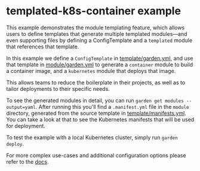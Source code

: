 # templated-k8s-container example

This example demonstrates the module templating feature, which allows users to define templates that generate multiple templated modules—and even supporting files by defining a ConfigTemplate and a `templated` module that references that template.

In this example we define a `ConfigTemplate` in [template/garden.yml](template/garden.yml), and use that template in [module/garden.yml](module/garden.yml) to generate a `container` module to build a container image, and a `kubernetes` module that deploys that image.

This allows teams to reduce the boilerplate in their projects, as well as to tailor deployments to their specific needs.

To see the generated modules in detail, you can run `garden get modules --output=yaml`. After running this you'll find a `.manifest.yml` file in the `module` directory, generated from the source template in [template/manifests.yml](template/manifests.yml). You can take a look at that to see the Kubernetes manifests that will be used for deployment.

To test the example with a local Kubernetes cluster, simply run `garden deploy`.

For more complex use-cases and additional configuration options please refer to the [docs](https://docs.garden.io/using-garden/module-templates).
